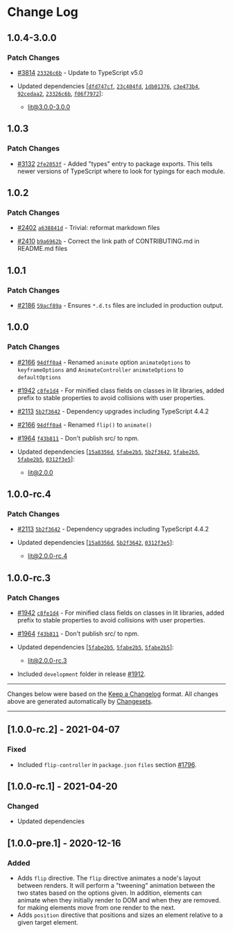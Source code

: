 # Change Log

## 1.0.4-3.0.0

### Patch Changes

- [#3814](https://github.com/lit/lit/pull/3814) [`23326c6b`](https://github.com/lit/lit/commit/23326c6b9a6abdf01998dadf5d0f20a643e457aa) - Update to TypeScript v5.0

- Updated dependencies [[`dfd747cf`](https://github.com/lit/lit/commit/dfd747cf4f7239e0c3bb7134f8acb967d0157654), [`23c404fd`](https://github.com/lit/lit/commit/23c404fdec0cd7be834221b6ddf9b659c24ca8a2), [`1db01376`](https://github.com/lit/lit/commit/1db0137699b35d7e7bfac9b2ab274af4100fd7cf), [`c3e473b4`](https://github.com/lit/lit/commit/c3e473b499ff029b5e1aff01ca8799daf1ca1bbe), [`92cedaa2`](https://github.com/lit/lit/commit/92cedaa2c8cd8a306be3fe25d52e0e47bb044020), [`23326c6b`](https://github.com/lit/lit/commit/23326c6b9a6abdf01998dadf5d0f20a643e457aa), [`f06f7972`](https://github.com/lit/lit/commit/f06f7972a027d2937fe2c68ab5af0274dec57cf4)]:
  - lit@3.0.0-3.0.0

## 1.0.3

### Patch Changes

- [#3132](https://github.com/lit/lit/pull/3132) [`2fe2053f`](https://github.com/lit/lit/commit/2fe2053fe04e7226e5fa4e8b730e91a62a547b27) - Added "types" entry to package exports. This tells newer versions of TypeScript where to look for typings for each module.

## 1.0.2

### Patch Changes

- [#2402](https://github.com/lit/lit/pull/2402) [`a638841d`](https://github.com/lit/lit/commit/a638841d8ba76e43cf83a2516e2cfc7a9c2ce27e) - Trivial: reformat markdown files

- [#2410](https://github.com/lit/lit/pull/2410) [`b9a6962b`](https://github.com/lit/lit/commit/b9a6962b84c841eaabd5c4cbf8687ff34dbfe511) - Correct the link path of CONTRIBUTING.md in README.md files

## 1.0.1

### Patch Changes

- [#2186](https://github.com/lit/lit/pull/2186) [`59acf89a`](https://github.com/lit/lit/commit/59acf89ae77612fe1a91577f9ac0361f4e277a17) - Ensures `*.d.ts` files are included in production output.

## 1.0.0

### Patch Changes

- [#2166](https://github.com/lit/lit/pull/2166) [`94dff0a4`](https://github.com/lit/lit/commit/94dff0a4b74877a3de192eb32534c6237bb098a7) - Renamed `animate` option `animateOptions` to `keyframeOptions` and `AnimateController` `animateOptions` to `defaultOptions`

* [#1942](https://github.com/lit/lit/pull/1942) [`c8fe1d4`](https://github.com/lit/lit/commit/c8fe1d4c4a8b1c9acdd5331129ae3641c51d9904) - For minified class fields on classes in lit libraries, added prefix to stable properties to avoid collisions with user properties.

- [#2113](https://github.com/lit/lit/pull/2113) [`5b2f3642`](https://github.com/lit/lit/commit/5b2f3642ff91931b5b01f8bdd2ed98aba24f1047) - Dependency upgrades including TypeScript 4.4.2

* [#2166](https://github.com/lit/lit/pull/2166) [`94dff0a4`](https://github.com/lit/lit/commit/94dff0a4b74877a3de192eb32534c6237bb098a7) - Renamed `flip()` to `animate()`

- [#1964](https://github.com/lit/lit/pull/1964) [`f43b811`](https://github.com/lit/lit/commit/f43b811405be32ce6caf82e80d25cb6170eeb7dc) - Don't publish src/ to npm.

- Updated dependencies [[`15a8356d`](https://github.com/lit/lit/commit/15a8356ddd59a1e80880a93acd21fadc9c24e14b), [`5fabe2b5`](https://github.com/lit/lit/commit/5fabe2b5ae4ab8fba9dc2d23a69105d32e4c0705), [`5b2f3642`](https://github.com/lit/lit/commit/5b2f3642ff91931b5b01f8bdd2ed98aba24f1047), [`5fabe2b5`](https://github.com/lit/lit/commit/5fabe2b5ae4ab8fba9dc2d23a69105d32e4c0705), [`5fabe2b5`](https://github.com/lit/lit/commit/5fabe2b5ae4ab8fba9dc2d23a69105d32e4c0705), [`0312f3e5`](https://github.com/lit/lit/commit/0312f3e533611eb3f4f9381594485a33ad003b74)]:
  - lit@2.0.0

## 1.0.0-rc.4

### Patch Changes

- [#2113](https://github.com/lit/lit/pull/2113) [`5b2f3642`](https://github.com/lit/lit/commit/5b2f3642ff91931b5b01f8bdd2ed98aba24f1047) - Dependency upgrades including TypeScript 4.4.2

- Updated dependencies [[`15a8356d`](https://github.com/lit/lit/commit/15a8356ddd59a1e80880a93acd21fadc9c24e14b), [`5b2f3642`](https://github.com/lit/lit/commit/5b2f3642ff91931b5b01f8bdd2ed98aba24f1047), [`0312f3e5`](https://github.com/lit/lit/commit/0312f3e533611eb3f4f9381594485a33ad003b74)]:
  - lit@2.0.0-rc.4

## 1.0.0-rc.3

### Patch Changes

- [#1942](https://github.com/lit/lit/pull/1942) [`c8fe1d4`](https://github.com/lit/lit/commit/c8fe1d4c4a8b1c9acdd5331129ae3641c51d9904) - For minified class fields on classes in lit libraries, added prefix to stable properties to avoid collisions with user properties.

* [#1964](https://github.com/lit/lit/pull/1964) [`f43b811`](https://github.com/lit/lit/commit/f43b811405be32ce6caf82e80d25cb6170eeb7dc) - Don't publish src/ to npm.

* Updated dependencies [[`5fabe2b5`](https://github.com/lit/lit/commit/5fabe2b5ae4ab8fba9dc2d23a69105d32e4c0705), [`5fabe2b5`](https://github.com/lit/lit/commit/5fabe2b5ae4ab8fba9dc2d23a69105d32e4c0705), [`5fabe2b5`](https://github.com/lit/lit/commit/5fabe2b5ae4ab8fba9dc2d23a69105d32e4c0705)]:
  - lit@2.0.0-rc.3

- Included `development` folder in release [#1912](https://github.com/lit/lit/issues/1912).

---

Changes below were based on the [Keep a Changelog](http://keepachangelog.com/) format. All changes above are generated automatically by [Changesets](https://github.com/atlassian/changesets).

---

## [1.0.0-rc.2] - 2021-04-07

### Fixed

- Included `flip-controller` in `package.json` `files` section [#1796](https://github.com/lit/lit/issues/1796).

## [1.0.0-rc.1] - 2021-04-20

### Changed

- Updated dependencies

## [1.0.0-pre.1] - 2020-12-16

### Added

- Adds `flip` directive. The `flip` directive animates a node's layout between renders. It will perform a "tweening" animation between the two states based on the options given. In addition, elements can animate when they initially render to DOM and when they are removed. for making elements move from one render to the next.
- Adds `position` directive that positions and sizes an element relative to a given target element.
